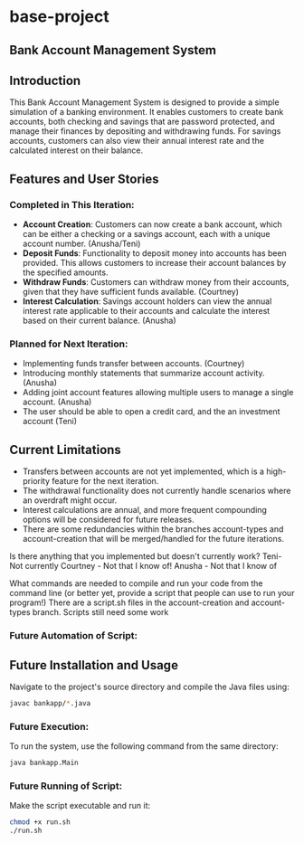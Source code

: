 # base-project
## Bank Account Management System

## Introduction

This Bank Account Management System is designed to provide a simple simulation of a banking environment. It enables customers to create bank accounts, both checking and savings that are password protected, and manage their finances by depositing and withdrawing funds. For savings accounts, customers can also view their annual interest rate and the calculated interest on their balance.

## Features and User Stories

### Completed in This Iteration:

- **Account Creation**: Customers can now create a bank account, which can be either a checking or a savings account, each with a unique account number. (Anusha/Teni)
- **Deposit Funds**: Functionality to deposit money into accounts has been provided. This allows customers to increase their account balances by the specified amounts.
- **Withdraw Funds**: Customers can withdraw money from their accounts, given that they have sufficient funds available. (Courtney)
- **Interest Calculation**: Savings account holders can view the annual interest rate applicable to their accounts and calculate the interest based on their current balance. (Anusha)

### Planned for Next Iteration:

- Implementing funds transfer between accounts. (Courtney)
- Introducing monthly statements that summarize account activity. (Anusha)
- Adding joint account features allowing multiple users to manage a single account. (Anusha)
- The user should be able to open a credit card, and the an investment account (Teni)

## Current Limitations

- Transfers between accounts are not yet implemented, which is a high-priority feature for the next iteration.
- The withdrawal functionality does not currently handle scenarios where an overdraft might occur.
- Interest calculations are annual, and more frequent compounding options will be considered for future releases.
- There are some redundancies within the branches account-types and account-creation that will be merged/handled for the future iterations.

Is there anything that you implemented but doesn't currently work? 
  Teni- Not currently 
  Courtney - Not that I know of!
  Anusha - Not that I know of
  
What commands are needed to compile and run your code from the command line (or better yet, provide a script that people can use to run your program!) 
There are a script.sh files in the account-creation and account-types branch. Scripts still need some work

### Future Automation of Script:

## Future Installation and Usage

Navigate to the project's source directory and compile the Java files using:

```bash
javac bankapp/*.java
```

### Future Execution:

To run the system, use the following command from the same directory:

```bash
java bankapp.Main
```

### Future Running of Script:

Make the script executable and run it:

```bash
chmod +x run.sh
./run.sh
```
